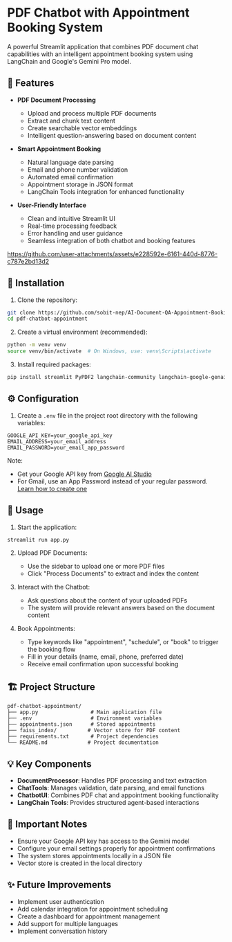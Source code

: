 # PDF Chatbot with Appointment Booking System

A powerful Streamlit application that combines PDF document chat capabilities with an intelligent appointment booking system using LangChain and Google's Gemini Pro model.

## 🌟 Features

- **PDF Document Processing**
  - Upload and process multiple PDF documents
  - Extract and chunk text content
  - Create searchable vector embeddings
  - Intelligent question-answering based on document content

- **Smart Appointment Booking**
  - Natural language date parsing
  - Email and phone number validation
  - Automated email confirmation
  - Appointment storage in JSON format
  - LangChain Tools integration for enhanced functionality

- **User-Friendly Interface**
  - Clean and intuitive Streamlit UI
  - Real-time processing feedback
  - Error handling and user guidance
  - Seamless integration of both chatbot and booking features
 


https://github.com/user-attachments/assets/e228592e-6161-440d-8776-c787e2bd13d2



## 🚀 Installation

1. Clone the repository:
```bash
git clone https://github.com/sobit-nep/AI-Document-QA-Appointment-Booking.git
cd pdf-chatbot-appointment
```

2. Create a virtual environment (recommended):
```bash
python -m venv venv
source venv/bin/activate  # On Windows, use: venv\Scripts\activate
```

3. Install required packages:
```bash
pip install streamlit PyPDF2 langchain-community langchain-google-genai python-dotenv validators email-validator google-generativeai faiss-cpu
```

## ⚙️ Configuration

1. Create a `.env` file in the project root directory with the following variables:
```env
GOOGLE_API_KEY=your_google_api_key
EMAIL_ADDRESS=your_email_address
EMAIL_PASSWORD=your_email_app_password
```

Note: 
- Get your Google API key from [Google AI Studio](https://aistudio.google.com/apikey)
- For Gmail, use an App Password instead of your regular password. [Learn how to create one](https://support.google.com/accounts/answer/185833?hl=en)

## 🚀 Usage

1. Start the application:
```bash
streamlit run app.py
```

2. Upload PDF Documents:
   - Use the sidebar to upload one or more PDF files
   - Click "Process Documents" to extract and index the content

3. Interact with the Chatbot:
   - Ask questions about the content of your uploaded PDFs
   - The system will provide relevant answers based on the document content

4. Book Appointments:
   - Type keywords like "appointment", "schedule", or "book" to trigger the booking flow
   - Fill in your details (name, email, phone, preferred date)
   - Receive email confirmation upon successful booking

## 🏗️ Project Structure

```
pdf-chatbot-appointment/
├── app.py                 # Main application file
├── .env                   # Environment variables
├── appointments.json      # Stored appointments
├── faiss_index/          # Vector store for PDF content
├── requirements.txt       # Project dependencies
└── README.md             # Project documentation
```

## 💡 Key Components

- **DocumentProcessor**: Handles PDF processing and text extraction
- **ChatTools**: Manages validation, date parsing, and email functions
- **ChatbotUI**: Combines PDF chat and appointment booking functionality
- **LangChain Tools**: Provides structured agent-based interactions

## 📝 Important Notes

- Ensure your Google API key has access to the Gemini model
- Configure your email settings properly for appointment confirmations
- The system stores appointments locally in a JSON file
- Vector store is created in the local directory



## ✨ Future Improvements

- Implement user authentication
- Add calendar integration for appointment scheduling
- Create a dashboard for appointment management
- Add support for multiple languages
- Implement conversation history
